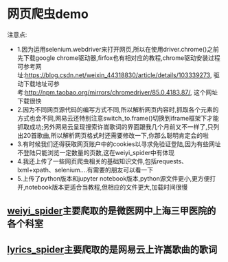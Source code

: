 # 网页爬虫demo

注意点:
 * 1.因为运用selenium.webdriver来打开网页,所以在使用driver.chrome()之前先下载google chrome驱动器,firfox也有相对应的教程,chrome驱动安装过程可参考网址:https://blog.csdn.net/weixin_44318830/article/details/103339273, 驱动下载地址可参考:http://npm.taobao.org/mirrors/chromedriver/85.0.4183.87/, 这个网址下载很快
 * 2.因为不同网页源代码的编写方式不同,所以解析网页内容时,抓取各个元素的方式也会不同,网易云还特别注意switch_to.frame()切换到iframe框架下才能抓取成功;另外网易云呈现搜索许嵩歌词的界面跟我几个月前又不一样了,只列出20首歌曲,所以解析网页格式时还需要修改一下,你那么聪明肯定会的啦 
 * 3.有时候我们还得获取网页账户中的cookies以寻求免验证登陆,因为有些网址不登陆只能浏览一定数量的页数,这在weiyi_spider中有体现
 * 4.我还上传了一些网页爬虫相关的基础知识文件,包括requests、lxml+xpath、selenium....有需要的朋友可以看一下
 * 5.上传了python版本和jupyter notebook版本,python源文件更小,更方便打开,notebook版本更适合当教程,但相应的文件更大,加载时间很慢
 
## [weiyi_spider](weiyi_spider.py)主要爬取的是微医网中上海三甲医院的各个科室

## [lyrics_spider](lyrics_spider)主要爬取的是网易云上许嵩歌曲的歌词
